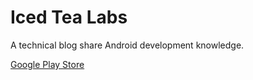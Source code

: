 # Iced Tea Labs

A technical blog share Android development knowledge.

[Google Play Store](https://play.google.com/store/apps/dev?id=7059334999797832434)
